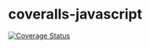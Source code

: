 # coveralls-javascript
[![Coverage Status](https://coveralls.io/repos/github/melireddy/coveralls-javascript/badge.svg?branch=main)](https://coveralls.io/github/melireddy/coveralls-javascript?branch=main)
